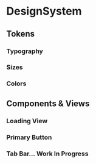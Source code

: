 # DesignSystem

## Tokens
### Typography
### Sizes
### Colors

## Components & Views
### Loading View
### Primary Button
### Tab Bar... Work In Progress
